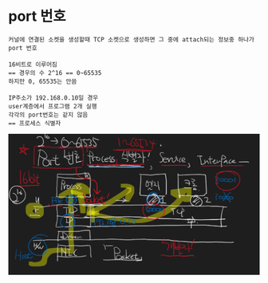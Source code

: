 # port 번호 
    커널에 연결된 소켓을 생성할때 TCP 소켓으로 생성하면 그 중에 attach되는 정보중 하나가 port 번호

    16비트로 이루어짐
    == 경우의 수 2^16 == 0~65535
    하지만 0, 65535는 안씀

    IP주소가 192.168.0.10일 경우
    user계층에서 프로그램 2개 실행
    각각의 port번호는 같지 않음
    == 프로세스 식별자

![img](./img/port번호.png)
